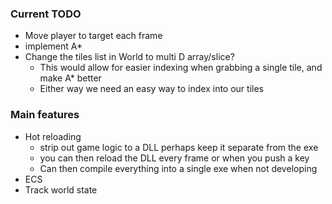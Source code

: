 ### Current TODO
- Move player to target each frame
- implement A*
- Change the tiles list in World to multi D array/slice?
    + This would allow for easier indexing when grabbing a single tile, and make A* better
    + Either way we need an easy way to index into our tiles

### Main features
- Hot reloading
    + strip out game logic to a DLL perhaps keep it separate from the exe
    + you can then reload the DLL every frame or when you push a key
    + Can then compile everything into a single exe when not developing
- ECS
- Track world state

